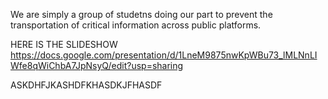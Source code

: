 We are simply a group of studetns doing our part to prevent the transportation
of critical information across public platforms. 

HERE IS THE SLIDESHOW
https://docs.google.com/presentation/d/1LneM9875nwKpWBu73_lMLNnLIWfe8qWiChbA7JpNsyQ/edit?usp=sharing

ASKDHFJKASHDFKHASDKJFHASDF
